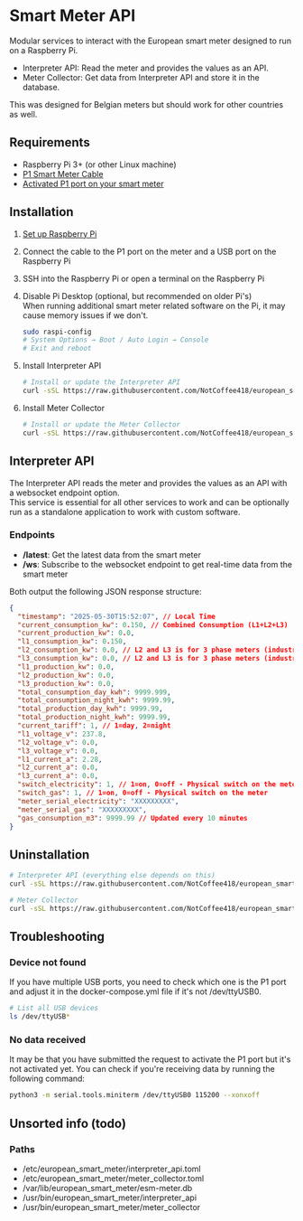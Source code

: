 # Smart Meter API

Modular services to interact with the European smart meter designed to run on a Raspberry Pi.

- Interpreter API: Read the meter and provides the values as an API.
- Meter Collector: Get data from Interpreter API and store it in the database.

This was designed for Belgian meters but should work for other countries as well.

## Requirements

- Raspberry Pi 3+ (or other Linux machine)
- [P1 Smart Meter Cable](https://webshop.cedel.nl/nl/Slimme-meter-kabel-P1-naar-USB)
- [Activated P1 port on your smart meter](https://www.stroohm.be/en/help/using-and-accessing-the-p1-port-of-the-digital-meter-in-belgium/)

## Installation

1. [Set up Raspberry Pi](https://www.raspberrypi.com/documentation/computers/getting-started.html)
2. Connect the cable to the P1 port on the meter and a USB port on the Raspberry Pi
3. SSH into the Raspberry Pi or open a terminal on the Raspberry Pi
4. Disable Pi Desktop (optional, but recommended on older Pi's)  
    When running additional smart meter related software on the Pi, it may cause memory issues if we don't.

    ```bash
    sudo raspi-config
    # System Options → Boot / Auto Login → Console
    # Exit and reboot
    ```

5. Install Interpreter API

    ```bash
    # Install or update the Interpreter API
    curl -sSL https://raw.githubusercontent.com/NotCoffee418/european_smart_meter/main/installers/install_interpreter.sh | sudo bash /dev/stdin
    ```

6. Install Meter Collector

    ```bash
    # Install or update the Meter Collector
    curl -sSL https://raw.githubusercontent.com/NotCoffee418/european_smart_meter/main/installers/install_meter_collector.sh | sudo bash /dev/stdin
    ```


## Interpreter API
The Interpreter API reads the meter and provides the values as an API with a websocket endpoint option.  
This service is essential for all other services to work and can be optionally run as a standalone application to work with custom software.

### Endpoints

- **/latest**: Get the latest data from the smart meter
- **/ws**: Subscribe to the websocket endpoint to get real-time data from the smart meter

Both output the following JSON response structure:

```json
{
  "timestamp": "2025-05-30T15:52:07", // Local Time
  "current_consumption_kw": 0.150, // Combined Consumption (L1+L2+L3)
  "current_production_kw": 0.0,
  "l1_consumption_kw": 0.150,
  "l2_consumption_kw": 0.0, // L2 and L3 is for 3 phase meters (industrial)
  "l3_consumption_kw": 0.0, // L2 and L3 is for 3 phase meters (industrial)
  "l1_production_kw": 0.0,
  "l2_production_kw": 0.0,
  "l3_production_kw": 0.0,
  "total_consumption_day_kwh": 9999.999,
  "total_consumption_night_kwh": 9999.99,
  "total_production_day_kwh": 9999.99,
  "total_production_night_kwh": 9999.99,
  "current_tariff": 1, // 1=day, 2=night
  "l1_voltage_v": 237.8,
  "l2_voltage_v": 0.0,
  "l3_voltage_v": 0.0,
  "l1_current_a": 2.28,
  "l2_current_a": 0.0,
  "l3_current_a": 0.0,
  "switch_electricity": 1, // 1=on, 0=off - Physical switch on the meter
  "switch_gas": 1, // 1=on, 0=off - Physical switch on the meter
  "meter_serial_electricity": "XXXXXXXXX",
  "meter_serial_gas": "XXXXXXXXX",
  "gas_consumption_m3": 9999.99 // Updated every 10 minutes
}
```


## Uninstallation

```bash
# Interpreter API (everything else depends on this)
curl -sSL https://raw.githubusercontent.com/NotCoffee418/european_smart_meter/main/installers/uninstall_interpreter.sh | sudo bash /dev/stdin

# Meter Collector
curl -sSL https://raw.githubusercontent.com/NotCoffee418/european_smart_meter/main/installers/uninstall_meter_collector.sh | sudo bash /dev/stdin
```

## Troubleshooting

### Device not found

If you have multiple USB ports, you need to check which one is the P1 port and adjust it in the docker-compose.yml file if it's not /dev/ttyUSB0.

```bash
# List all USB devices
ls /dev/ttyUSB*
```

### No data received
It may be that you have submitted the request to activate the P1 port but it's not activated yet.
You can check if you're receiving data by running the following command:

```bash
python3 -m serial.tools.miniterm /dev/ttyUSB0 115200 --xonxoff
```

## Unsorted info (todo)
### Paths
- /etc/european_smart_meter/interpreter_api.toml
- /etc/european_smart_meter/meter_collector.toml
- /var/lib/european_smart_meter/esm-meter.db
- /usr/bin/european_smart_meter/interpreter_api
- /usr/bin/european_smart_meter/meter_collector